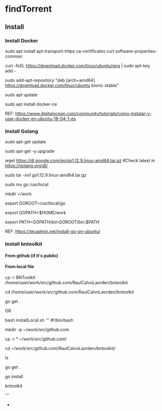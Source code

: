 # findTorrent


## Install

### Install Docker 

sudo apt install apt-transport-https ca-certificates curl software-properties-common

curl -fsSL https://download.docker.com/linux/ubuntu/gpg | sudo apt-key add -

sudo add-apt-repository "deb [arch=amd64] https://download.docker.com/linux/ubuntu bionic stable"

sudo apt update

sudo apt install docker-ce

REF: https://www.digitalocean.com/community/tutorials/como-instalar-y-usar-docker-en-ubuntu-18-04-1-es


### Install Golang

sudo apt-get update

sudo apt-get -y upgrade

wget https://dl.google.com/go/go1.12.9.linux-amd64.tar.gz #Check latest in https://golang.org/dl/

sudo tar -xvf go1.12.9.linux-amd64.tar.gz

sudo mv go /usr/local

mkdir ~/work

export GOROOT=/usr/local/go

export GOPATH=$HOME/work

export PATH=$GOPATH/bin:$GOROOT/bin:$PATH

 
REF: https://tecadmin.net/install-go-on-ubuntu/



### Install bntoolkit

#### From github (if it's public)


#### From local file

cp -r BNToolkit /home/user/work/src/github.com/RaulCalvoLaorden/bntoolkit

cd /home/user/work/src/github.com/RaulCalvoLaorden/bntoolkit

go get .

OR

bash installLocal.sh
'''
#!/bin/bash

mkdir -p ~/work/src/github.com

cp -r * ~/work/src/github.com/

cd ~/work/src/github.com/RaulCalvoLaorden/bntoolkit/

ls

go get .

go install

bntoolkit

'''

- 
